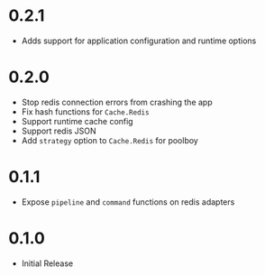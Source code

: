 # 0.2.1
- Adds support for application configuration and runtime options

# 0.2.0
- Stop redis connection errors from crashing the app
- Fix hash functions for `Cache.Redis`
- Support runtime cache config
- Support redis JSON
- Add `strategy` option to `Cache.Redis` for poolboy

# 0.1.1
- Expose `pipeline` and `command` functions on redis adapters

# 0.1.0
- Initial Release
